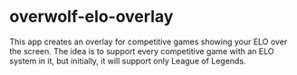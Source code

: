 # overwolf-elo-overlay
This app creates an overlay for competitive games showing your ELO over the screen. The idea is to support every competitive game with an ELO system in it, but initially, it will support only League of Legends.
